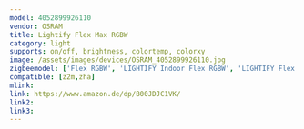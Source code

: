 ```yaml
---
model: 4052899926110
vendor: OSRAM
title: Lightify Flex Max RGBW
category: light
supports: on/off, brightness, colortemp, colorxy
image: /assets/images/devices/OSRAM_4052899926110.jpg
zigbeemodel: ['Flex RGBW', 'LIGHTIFY Indoor Flex RGBW', 'LIGHTIFY Flex RGBW']
compatible: [z2m,zha]
mlink: 
link: https://www.amazon.de/dp/B00JDJC1VK/
link2: 
link3: 
---
```

